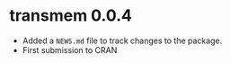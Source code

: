 # transmem 0.0.4

* Added a `NEWS.md` file to track changes to the package.
* First submission to CRAN

